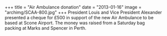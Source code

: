 +++
title = "Air Ambulance donation"
date = "2013-01-16"
image = "archimg/SCAA-800.jpg"
+++
President Louis and Vice President Alexander presented a cheque for £500 in support of the new Air Ambulance to be based at Scone Airport. The money was raised from a Saturday bag packing at Marks and Spencer in Perth.